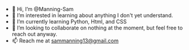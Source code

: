 - 👋 Hi, I’m @Manning-Sam
- 👀 I’m interested in learning about anything I don't yet understand.
- 🌱 I’m currently learning Python, Html, and CSS
- 💞️ I’m looking to collaborate on nothing at the moment, but feel free to reach out anyway.
- 📫 Reach me at sammanning13@gmail.com

<!---
Manning-Sam/Manning-Sam is a ✨ special ✨ repository because its `README.md` (this file) appears on your GitHub profile.
You can click the Preview link to take a look at your changes.
--->
